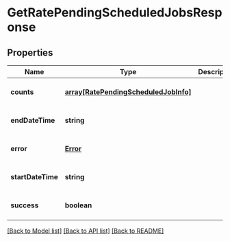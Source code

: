 # GetRatePendingScheduledJobsResponse

## Properties
Name | Type | Description | Notes
------------ | ------------- | ------------- | -------------
**counts** | [**array[RatePendingScheduledJobInfo]**](RatePendingScheduledJobInfo.md) |  | [optional] [default to null]
**endDateTime** | **string** |  | [optional] [default to null]
**error** | [**Error**](Error.md) |  | [optional] [default to null]
**startDateTime** | **string** |  | [optional] [default to null]
**success** | **boolean** |  | [optional] [default to null]

[[Back to Model list]](../README.md#documentation-for-models) [[Back to API list]](../README.md#documentation-for-api-endpoints) [[Back to README]](../README.md)


